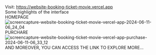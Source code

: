 Visit: https://website-booking-ticket-movie.vercel.app
<br />
Some highlights of the interface
<br />
HOMEPAGE
<br />
![screencapture-website-booking-ticket-movie-vercel-app-2024-06-11-06_24_04](https://github.com/toniiplaycode/Website-Booking-Ticket-Movie/assets/109264891/3656d513-e2e9-4835-868a-e00677a3136d)
<br />
PURCHARE
<br />
![screencapture-website-booking-ticket-movie-vercel-app-purchase-2024-06-11-06_33_12](https://github.com/toniiplaycode/Website-Booking-Ticket-Movie/assets/109264891/123374ac-40a9-4a08-9b0a-6c45ffa65340)
<br />
AND MOREOVER, YOU CAN ACCESS THE LINK TO EXPLORE MORE...
<br />
